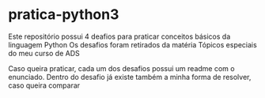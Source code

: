 # pratica-python3

Este repositório possui 4 deafios para praticar conceitos básicos da linguagem Python
Os desafios foram retirados da matéria Tópicos especiais do meu curso de ADS

Caso queira praticar, cada um dos desafios possui um readme com o enunciado.
Dentro do desafio já existe também a minha forma de resolver, caso queira comparar
